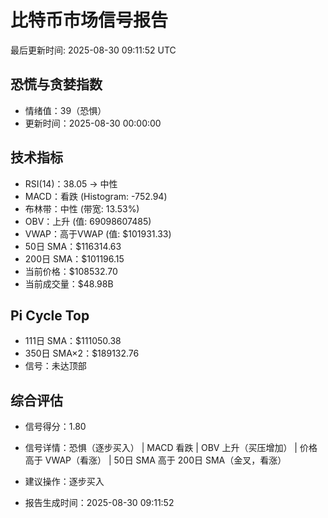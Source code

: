 # 比特币市场信号报告

最后更新时间: 2025-08-30 09:11:52 UTC

## 恐慌与贪婪指数
- 情绪值：39（恐惧）
- 更新时间：2025-08-30 00:00:00

## 技术指标
- RSI(14)：38.05 → 中性
- MACD：看跌 (Histogram: -752.94)
- 布林带：中性 (带宽: 13.53%)
- OBV：上升 (值: 69098607485)
- VWAP：高于VWAP (值: $101931.33)
- 50日 SMA：$116314.63
- 200日 SMA：$101196.15
- 当前价格：$108532.70
- 当前成交量：$48.98B

## Pi Cycle Top
- 111日 SMA：$111050.38
- 350日 SMA×2：$189132.76
- 信号：未达顶部

## 综合评估
- 信号得分：1.80
- 信号详情：恐惧（逐步买入） | MACD 看跌 | OBV 上升（买压增加） | 价格高于 VWAP（看涨） | 50日 SMA 高于 200日 SMA（金叉，看涨）
- 建议操作：逐步买入

- 报告生成时间：2025-08-30 09:11:52